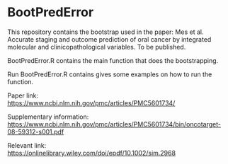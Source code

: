 # BootPredError

This repository contains the bootstrap used in the paper:  Mes et al. Accurate staging and outcome prediction of oral cancer by integrated molecular and clinicopathological variables. To be published.

BootPredError.R contains the main function that does the bootstrapping.

Run BootPredError.R contains gives some examples on how to run the function.

Paper link:  
https://www.ncbi.nlm.nih.gov/pmc/articles/PMC5601734/

Supplementary information:  
https://www.ncbi.nlm.nih.gov/pmc/articles/PMC5601734/bin/oncotarget-08-59312-s001.pdf

Relevant link:  
https://onlinelibrary.wiley.com/doi/epdf/10.1002/sim.2968
